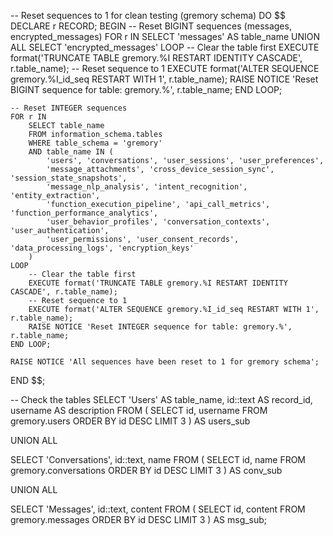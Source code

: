 -- Reset sequences to 1 for clean testing (gremory schema)
DO $$
DECLARE
    r RECORD;
BEGIN
    -- Reset BIGINT sequences (messages, encrypted_messages)
    FOR r IN 
        SELECT 'messages' AS table_name
        UNION ALL
        SELECT 'encrypted_messages'
    LOOP
        -- Clear the table first
        EXECUTE format('TRUNCATE TABLE gremory.%I RESTART IDENTITY CASCADE', r.table_name);
        -- Reset sequence to 1
        EXECUTE format('ALTER SEQUENCE gremory.%I_id_seq RESTART WITH 1', r.table_name);
        RAISE NOTICE 'Reset BIGINT sequence for table: gremory.%', r.table_name;
    END LOOP;
    
    -- Reset INTEGER sequences
    FOR r IN 
        SELECT table_name 
        FROM information_schema.tables 
        WHERE table_schema = 'gremory' 
        AND table_name IN (
            'users', 'conversations', 'user_sessions', 'user_preferences',
            'message_attachments', 'cross_device_session_sync', 'session_state_snapshots',
            'message_nlp_analysis', 'intent_recognition', 'entity_extraction',
            'function_execution_pipeline', 'api_call_metrics', 'function_performance_analytics',
            'user_behavior_profiles', 'conversation_contexts', 'user_authentication',
            'user_permissions', 'user_consent_records', 'data_processing_logs', 'encryption_keys'
        )
    LOOP
        -- Clear the table first
        EXECUTE format('TRUNCATE TABLE gremory.%I RESTART IDENTITY CASCADE', r.table_name);
        -- Reset sequence to 1
        EXECUTE format('ALTER SEQUENCE gremory.%I_id_seq RESTART WITH 1', r.table_name);
        RAISE NOTICE 'Reset INTEGER sequence for table: gremory.%', r.table_name;
    END LOOP;
    
    RAISE NOTICE 'All sequences have been reset to 1 for gremory schema';
END $$;



-- Check the tables
SELECT 'Users' AS table_name, id::text AS record_id, username AS description
FROM (
    SELECT id, username FROM gremory.users ORDER BY id DESC LIMIT 3
) AS users_sub

UNION ALL

SELECT 'Conversations', id::text, name
FROM (
    SELECT id, name FROM gremory.conversations ORDER BY id DESC LIMIT 3
) AS conv_sub

UNION ALL

SELECT 'Messages', id::text, content
FROM (
    SELECT id, content FROM gremory.messages ORDER BY id DESC LIMIT 3
) AS msg_sub;
